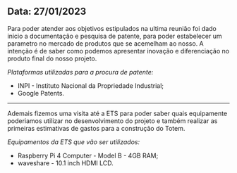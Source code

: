 ## Data: 27/01/2023

Para poder atender aos objetivos estipulados na ultima reunião foi dado inicio a documentação e pesquisa de patente, para poder estabelecer um parametro no mercado de produtos que se acemelham ao nosso. A intenção é de saber como podemos apresentar inovação e diferenciação no produto final do nosso projeto.

*Plataformas utilizadas para a procura de patente:*
- INPI - Instituto Nacional da Propriedade Industrial;
- Google Patents.

***

Ademais fizemos uma visita até a ETS para poder saber quais equipamente poderiamos utilizar no desenvolvimento do projeto e também realizar as primeiras estimativas de gastos para a construção do Totem.

*Equipamentos da ETS que vão ser utilizados:*
- Raspberry Pi 4 Computer - Model B - 4GB RAM;
- waveshare - 10.1 inch HDMI LCD.
